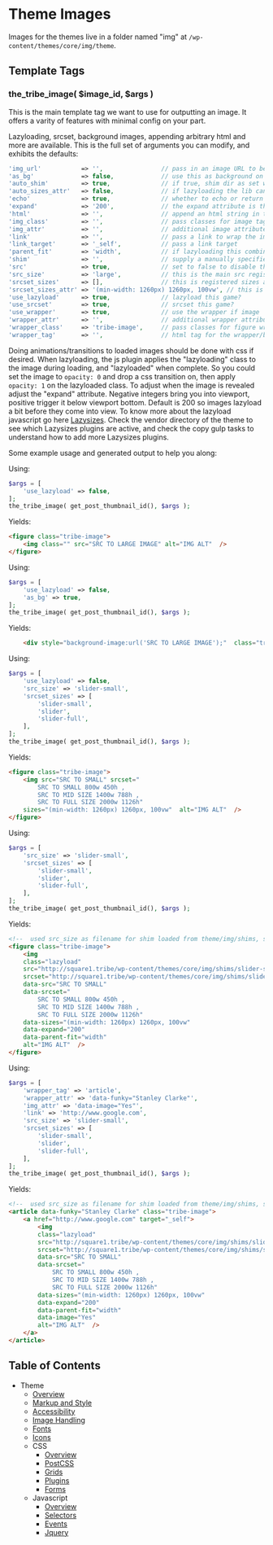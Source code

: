 #  Theme Images

Images for the themes live in a folder named "img" at `/wp-content/themes/core/img/theme`. 

## Template Tags

### the_tribe_image( $image_id, $args )

This is the main template tag we want to use for outputting an image. It offers a varity of features with minimal config on your part.

Lazyloading, srcset, background images, appending arbitrary html and more are available. This is the full set of arguments you can modify, and exhibits the defaults:
```php
'img_url'           => '',                // pass in an image URL to be used as a fallback
'as_bg'             => false,             // use this as background on wrapper?
'auto_shim'         => true,              // if true, shim dir as set will be used, src_size will be used as filename, with png as filetype
'auto_sizes_attr'   => false,             // if lazyloading the lib can auto create sizes attribute.
'echo'              => true,              // whether to echo or return the html
'expand'            => '200',             // the expand attribute is the threshold used by lazysizes. use negative to reveal once in viewport.
'html'              => '',                // append an html string in the wrapper
'img_class'         => '',                // pass classes for image tag. if lazyload is true class "lazyload" is auto added
'img_attr'          => '',                // additional image attributes
'link'              => '',                // pass a link to wrap the image
'link_target'       => '_self',           // pass a link target
'parent_fit'        => 'width',           // if lazyloading this combines with object fit css and the object fit polyfill
'shim'              => '',                // supply a manually specified shim for lazyloading. Will override auto_shim whether true/false.
'src'               => true,              // set to false to disable the src attribute. this is a fallback for non srcset browsers
'src_size'          => 'large',           // this is the main src registered image size
'srcset_sizes'      => [],                // this is registered sizes array for srcset.
'srcset_sizes_attr' => '(min-width: 1260px) 1260px, 100vw', // this is the srcset sizes attribute string used if auto is false.
'use_lazyload'      => true,              // lazyload this game?
'use_srcset'        => true,              // srcset this game?
'use_wrapper'       => true,              // use the wrapper if image
'wrapper_attr'      => '',                // additional wrapper attributes
'wrapper_class'     => 'tribe-image',     // pass classes for figure wrapper. If as_bg is set true gets auto class of "lazyload"
'wrapper_tag'       => '',                // html tag for the wrapper/background image container
```

Doing animations/transitions to loaded images should be done with css if desired. When lazyloading, the js plugin applies the "lazyloading" class to the image during loading, and "lazyloaded" when complete. So you could set the image to `opacity: 0` and drop a css transition on, then apply `opacity: 1` on the lazyloaded class. To adjust when the image is revealed adjust the "expand" attribute. Negative integers bring you into viewport, positive trigger it below viewport bottom. Default is 200 so images lazyload a bit before they come into view. To know more about the lazyload javascript go here [Lazysizes](https://github.com/aFarkas/lazysizes). Check the vendor directory of the theme to see which Lazysizes plugins are active, and check the copy gulp tasks to understand how to add more Lazysizes plugins. 

Some example usage and generated output to help you along:

Using: 
```php
$args = [
	'use_lazyload' => false,
];
the_tribe_image( get_post_thumbnail_id(), $args );
```
Yields:
```html
<figure class="tribe-image">
	<img class="" src="SRC TO LARGE IMAGE" alt="IMG ALT"  />
</figure>
```
Using: 
```php
$args = [
    'use_lazyload' => false,
    'as_bg' => true,
];
the_tribe_image( get_post_thumbnail_id(), $args );
```
Yields:
```html
	<div style="background-image:url('SRC TO LARGE IMAGE');"  class="tribe-image"></div>
```
Using: 
```php
$args = [
    'use_lazyload' => false,
    'src_size' => 'slider-small',
    'srcset_sizes' => [
        'slider-small',
        'slider',
        'slider-full',
    ],
];
the_tribe_image( get_post_thumbnail_id(), $args );
```
Yields:
```html
<figure class="tribe-image">
	<img src="SRC TO SMALL" srcset="
		SRC TO SMALL 800w 450h ,
        SRC TO MID SIZE 1400w 788h ,
        SRC TO FULL SIZE 2000w 1126h" 
    sizes="(min-width: 1260px) 1260px, 100vw"  alt="IMG ALT"  />
</figure>
```
Using: 
```php
$args = [
    'src_size' => 'slider-small',
    'srcset_sizes' => [
        'slider-small',
        'slider',
        'slider-full',
    ],
];
the_tribe_image( get_post_thumbnail_id(), $args );
```
Yields:
```html
<!--  used src_size as filename for shim loaded from theme/img/shims, shim applied to src and srcset, lazyload uses data atts -->
<figure class="tribe-image">
	<img 
	class="lazyload" 
	src="http://square1.tribe/wp-content/themes/core/img/shims/slider-small.png"  
	srcset="http://square1.tribe/wp-content/themes/core/img/shims/slider-small.png"  
	data-src="SRC TO SMALL"  
	data-srcset="
		SRC TO SMALL 800w 450h ,
        SRC TO MID SIZE 1400w 788h ,
        SRC TO FULL SIZE 2000w 1126h"  
    data-sizes="(min-width: 1260px) 1260px, 100vw"  
    data-expand="200"  
    data-parent-fit="width"  
    alt="IMG ALT"  />
</figure>
```

Using: 
```php
$args = [
	'wrapper_tag' => 'article',
	'wrapper_attr' => 'data-funky="Stanley Clarke"',
	'img_attr' => 'data-image="Yes"',
	'link' => 'http://www.google.com',
    'src_size' => 'slider-small',
    'srcset_sizes' => [
        'slider-small',
        'slider',
        'slider-full',
    ],
];
the_tribe_image( get_post_thumbnail_id(), $args );
```
Yields:
```html
<!--  used src_size as filename for shim loaded from theme/img/shims, shim applied to src and srcset, lazyload uses data atts -->
<article data-funky="Stanley Clarke" class="tribe-image">
	<a href="http://www.google.com" target="_self">
		<img 
		class="lazyload" 
		src="http://square1.tribe/wp-content/themes/core/img/shims/slider-small.png"  
		srcset="http://square1.tribe/wp-content/themes/core/img/shims/slider-small.png"  
		data-src="SRC TO SMALL"  
		data-srcset="
			SRC TO SMALL 800w 450h ,
	        SRC TO MID SIZE 1400w 788h ,
	        SRC TO FULL SIZE 2000w 1126h"  
	    data-sizes="(min-width: 1260px) 1260px, 100vw"  
	    data-expand="200"  
	    data-parent-fit="width" 
	    data-image="Yes"
	    alt="IMG ALT"  />
    </a>
</article>
```

## Table of Contents

* Theme
  * [Overview](/docs/frontend/README.md)
  * [Markup and Style](/docs/frontend/markup-and-style.md)
  * [Accessibility](/docs/frontend/accessibility.md)
  * [Image Handling](/docs/frontend/images.md)
  * [Fonts](/docs/frontend/fonts.md)
  * [Icons](/docs/frontend/icons.md)
  * CSS
    * [Overview](/docs/frontend/css/README.md)
    * [PostCSS](/docs/frontend/css/postcss.md)
    * [Grids](/docs/frontend/css/grids.md)
    * [Plugins](/docs/frontend/css/plugins.md)
    * [Forms](/docs/frontend/css/forms.md)
  * Javascript
    * [Overview](/docs/frontend/js/README.md)
    * [Selectors](/docs/frontend/js/selectors.md)
    * [Events](/docs/frontend/js/events.md)
    * [Jquery](/docs/frontend/js/jquery.md)
